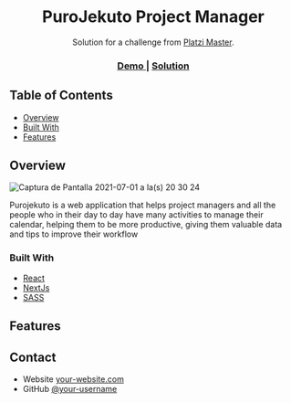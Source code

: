 
<h1 align="center">PuroJekuto Project Manager</h1>

<div align="center">
   Solution for a challenge from  <a href="" target="_blank">Platzi Master</a>.
</div>

<div align="center">
  <h3>
    <a href="">
      Demo
    </a>
    <span> | </span>
    <a href="https://{ lik del deploy}">
      Solution
    </a>
  </h3>
</div>

<!-- TABLE OF CONTENTS -->

## Table of Contents

- [Overview](#overview)
- [Built With](#React-NextJs-Sass)
- [Features](#features)

<!-- OVERVIEW -->
## Overview



![Captura de Pantalla 2021-07-01 a la(s) 20 30 24](https://user-images.githubusercontent.com/72485462/124212699-099aae80-dab5-11eb-8706-bd6f9f52c651.png)


Purojekuto is a web application that helps project managers and all the people who in their day to day have many activities to manage their calendar, helping them to be more productive, giving them valuable data and tips to improve their workflow
### Built With

<!-- This section should list any major frameworks that you built your project using. Here are a few examples.-->

- [React](https://reactjs.org/)
- [NextJs](https://nextjs.org/)
- [SASS](https://sass-lang.com/)

## Features


## Contact

- Website [your-website.com](https://{your-web-site-link})
- GitHub [@your-username](https://{github.com/your-usermame})
